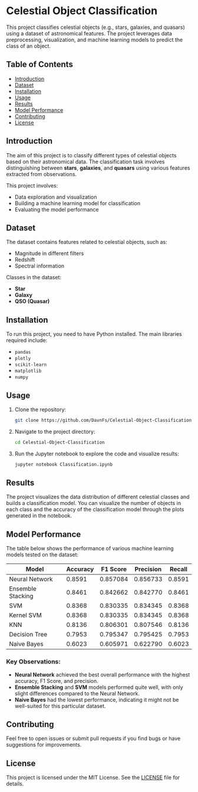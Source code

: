 # Celestial Object Classification

This project classifies celestial objects (e.g., stars, galaxies, and quasars) using a dataset of astronomical features. The project leverages data preprocessing, visualization, and machine learning models to predict the class of an object.

## Table of Contents
- [Introduction](#introduction)
- [Dataset](#dataset)
- [Installation](#installation)
- [Usage](#usage)
- [Results](#results)
- [Model Performance](#model-performance)
- [Contributing](#contributing)
- [License](#license)

## Introduction

The aim of this project is to classify different types of celestial objects based on their astronomical data. The classification task involves distinguishing between **stars**, **galaxies**, and **quasars** using various features extracted from observations.

This project involves:
- Data exploration and visualization
- Building a machine learning model for classification
- Evaluating the model performance

## Dataset

The dataset contains features related to celestial objects, such as:
- Magnitude in different filters
- Redshift
- Spectral information

Classes in the dataset:
- **Star**
- **Galaxy**
- **QSO (Quasar)**

## Installation

To run this project, you need to have Python installed. The main libraries required include:

- `pandas`
- `plotly`
- `scikit-learn`
- `matplotlib`
- `numpy`

## Usage

1. Clone the repository:
   ```bash
   git clone https://github.com/DavnFs/Celestial-Object-Classification.git
   ```
2. Navigate to the project directory:
   ```bash
   cd Celestial-Object-Classification
   ```
3. Run the Jupyter notebook to explore the code and visualize results:
   ```bash
   jupyter notebook Classification.ipynb
   ```

## Results

The project visualizes the data distribution of different celestial classes and builds a classification model. You can visualize the number of objects in each class and the accuracy of the classification model through the plots generated in the notebook.

## Model Performance

The table below shows the performance of various machine learning models tested on the dataset:

| Model               | Accuracy | F1 Score | Precision | Recall |
|---------------------|----------|----------|-----------|--------|
| Neural Network       | 0.8591   | 0.857084 | 0.856733  | 0.8591 |
| Ensemble Stacking    | 0.8461   | 0.842662 | 0.842770  | 0.8461 |
| SVM                  | 0.8368   | 0.830335 | 0.834345  | 0.8368 |
| Kernel SVM           | 0.8368   | 0.830335 | 0.834345  | 0.8368 |
| KNN                  | 0.8136   | 0.806301 | 0.807546  | 0.8136 |
| Decision Tree        | 0.7953   | 0.795347 | 0.795425  | 0.7953 |
| Naive Bayes          | 0.6023   | 0.605971 | 0.622790  | 0.6023 |

### Key Observations:
- **Neural Network** achieved the best overall performance with the highest accuracy, F1 Score, and precision.
- **Ensemble Stacking** and **SVM** models performed quite well, with only slight differences compared to the Neural Network.
- **Naive Bayes** had the lowest performance, indicating it might not be well-suited for this particular dataset.

## Contributing

Feel free to open issues or submit pull requests if you find bugs or have suggestions for improvements.

## License

This project is licensed under the MIT License. See the [LICENSE](LICENSE) file for details.
